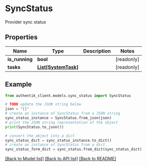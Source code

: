 # SyncStatus

Provider sync status

## Properties

Name | Type | Description | Notes
------------ | ------------- | ------------- | -------------
**is_running** | **bool** |  | [readonly] 
**tasks** | [**List[SystemTask]**](SystemTask.md) |  | [readonly] 

## Example

```python
from authentik_client.models.sync_status import SyncStatus

# TODO update the JSON string below
json = "{}"
# create an instance of SyncStatus from a JSON string
sync_status_instance = SyncStatus.from_json(json)
# print the JSON string representation of the object
print(SyncStatus.to_json())

# convert the object into a dict
sync_status_dict = sync_status_instance.to_dict()
# create an instance of SyncStatus from a dict
sync_status_form_dict = sync_status.from_dict(sync_status_dict)
```
[[Back to Model list]](../README.md#documentation-for-models) [[Back to API list]](../README.md#documentation-for-api-endpoints) [[Back to README]](../README.md)


